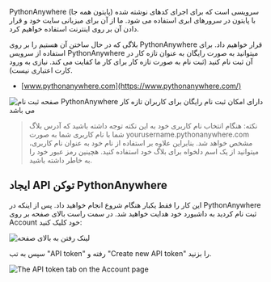 PythonAnywhere (پایتون همه جا) سرویسی است که برای اجرای کدهای نوشته شده با پایتون در سرورهای ابری استفاده می شود. ما از آن برای میزبانی سایت خود و قرار دادن آن بر روی اینترنت استفاده خواهیم کرد.

بلاگی که در حال ساختن آن هستیم را بر روی PythonAnywhere قرار خواهیم داد. برای استفاده از سرویس PythonAnywhere میتوانید به صورت رایگان به عنوان تازه کار در آن ثبت نام کنید (ثبت نام به صورت تازه کار برای کار ما کفایت می کند. نیازی به ورود کارت اعتباری نیست).

* [www.pythonanywhere.com](https://www.pythonanywhere.com/)

![صفحه ثبت نام PythonAnywhere دارای امکان ثبت نام رایگان برای کاربران تازه کار می باشد](../deploy/images/pythonanywhere_beginner_account_button.png)

> نکته: هنگام انتخاب نام کاربری خود به این نکته توجه داشته باشید که آدرس بلاگ شما با نام کاربری شما به صورت yourusername.pythonanywhere.com مشخص خواهد شد. بنابراین علاوه بر استفاده از نام خود به عنوان نام کاربری، میتوانید از یک اسم دلخواه برای بلاگ خود استفاده کنید. هچینین رمز عبور خود را به خاطر داشته باشید.

## ایجاد API توکن PythonAnywhere

این کار را فقط یکبار هنگام شروع انجام خواهید داد. پس از اینکه در PythonAnywhere ثبت نام کردید به داشبورد خود هدایت خواهید شد. در سمت راست بالای صفحه بر روی Account خود کلیک کنید:

![لینک رفتن به بالای صفحه](../deploy/images/pythonanywhere_account.png)

سپس به تب "API token" رفته و "Create new API token" را بزنید.

![The API token tab on the Account page](../deploy/images/pythonanywhere_create_api_token.png)